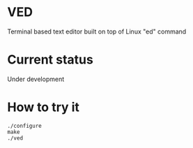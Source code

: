 # VED
Terminal based text editor built on top of Linux "ed" command

# Current status
Under development

# How to try it
    ./configure
    make
    ./ved
